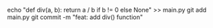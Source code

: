 echo "def div(a, b): return a / b if b != 0 else None" >> main.py
git add main.py
git commit -m "feat: add div() function"

